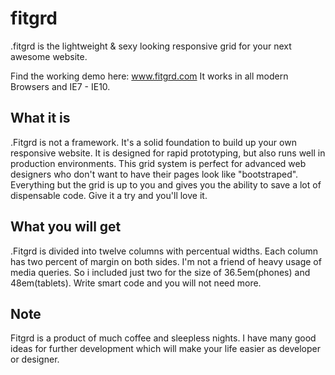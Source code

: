 fitgrd
======

.fitgrd is the lightweight &amp; sexy looking responsive grid for your next awesome website.

Find the working demo here: www.fitgrd.com
It works in all modern Browsers and IE7 - IE10.



## What it is
.Fitgrd is not a framework. It's a solid foundation to build up your own responsive website. 
It is designed for rapid prototyping, but also runs well in production environments. 
This grid system is perfect for advanced web designers who don't want to have their pages look like "bootstraped". 
Everything but the grid is up to you and gives you the ability to save a lot of dispensable code. 
Give it a try and you'll love it.

## What you will get
.Fitgrd is divided into twelve columns with percentual widths. 
Each column has two percent of margin on both sides. I'm not a friend of heavy usage of media queries. 
So i included just two for the size of 36.5em(phones) and 48em(tablets). 
Write smart code and you will not need more.

## Note
Fitgrd is a product of much coffee and sleepless nights. 
I have many good ideas for further development which
will make your life easier as developer or designer.
